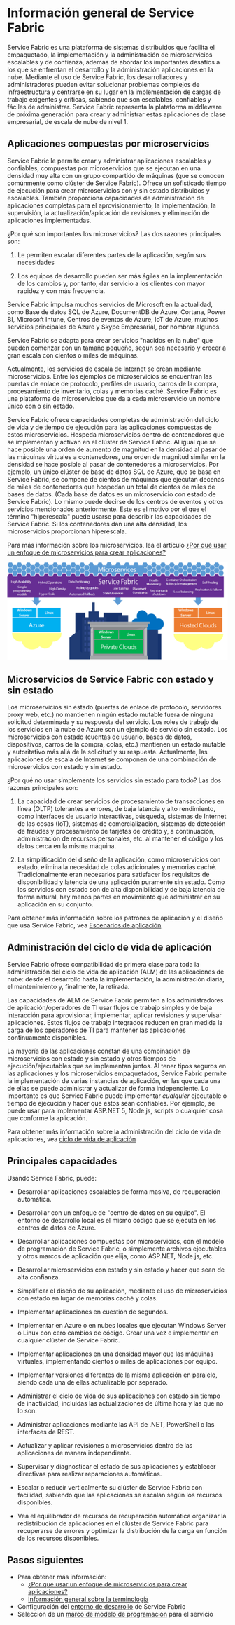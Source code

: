 <properties
   pageTitle="Información general de Service Fabric | Microsoft Azure"
   description="Información general de Service Fabric donde las aplicaciones se componen de muchos microservicios para ofrecer escala y resiliencia. Service Fabric es una plataforma de sistemas distribuidos que se usa para crear aplicaciones escalables, confiables y fáciles de administrar para la nube."
   services="service-fabric"
   documentationCenter=".net"
   authors="msfussell"
   manager="timlt"
   editor="masnider"/>

<tags
   ms.service="service-fabric"
   ms.devlang="dotnet"
   ms.topic="article"
   ms.tgt_pltfrm="NA"
   ms.workload="NA"
   ms.date="02/12/2016"
   ms.author="mfussell"/>

# Información general de Service Fabric
Service Fabric es una plataforma de sistemas distribuidos que facilita el empaquetado, la implementación y la administración de microservicios escalables y de confianza, además de abordar los importantes desafíos a los que se enfrentan el desarrollo y la administración aplicaciones en la nube. Mediante el uso de Service Fabric, los desarrolladores y administradores pueden evitar solucionar problemas complejos de infraestructura y centrarse en su lugar en la implementación de cargas de trabajo exigentes y críticas, sabiendo que son escalables, confiables y fáciles de administrar. Service Fabric representa la plataforma middleware de próxima generación para crear y administrar estas aplicaciones de clase empresarial, de escala de nube de nivel 1.

## Aplicaciones compuestas por microservicios
Service Fabric le permite crear y administrar aplicaciones escalables y confiables, compuestas por microservicios que se ejecutan en una densidad muy alta con un grupo compartido de máquinas (que se conocen comúnmente como clúster de Service Fabric). Ofrece un sofisticado tiempo de ejecución para crear microservicios con y sin estado distribuidos y escalables. También proporciona capacidades de administración de aplicaciones completas para el aprovisionamiento, la implementación, la supervisión, la actualización/aplicación de revisiones y eliminación de aplicaciones implementadas.

¿Por qué son importantes los microservicios? Las dos razones principales son:

1. Le permiten escalar diferentes partes de la aplicación, según sus necesidades

2. Los equipos de desarrollo pueden ser más ágiles en la implementación de los cambios y, por tanto, dar servicio a los clientes con mayor rapidez y con más frecuencia.

Service Fabric impulsa muchos servicios de Microsoft en la actualidad, como Base de datos SQL de Azure, DocumentDB de Azure, Cortana, Power BI, Microsoft Intune, Centros de eventos de Azure, IoT de Azure, muchos servicios principales de Azure y Skype Empresarial, por nombrar algunos.

Service Fabric se adapta para crear servicios "nacidos en la nube" que pueden comenzar con un tamaño pequeño, según sea necesario y crecer a gran escala con cientos o miles de máquinas.

Actualmente, los servicios de escala de Internet se crean mediante microservicios. Entre los ejemplos de microservicios se encuentran las puertas de enlace de protocolo, perfiles de usuario, carros de la compra, procesamiento de inventario, colas y memorias caché. Service Fabric es una plataforma de microservicios que da a cada microservicio un nombre único con o sin estado.

Service Fabric ofrece capacidades completas de administración del ciclo de vida y de tiempo de ejecución para las aplicaciones compuestas de estos microservicios. Hospeda microservicios dentro de contenedores que se implementan y activan en el clúster de Service Fabric. Al igual que se hace posible una orden de aumento de magnitud en la densidad al pasar de las máquinas virtuales a contenedores, una orden de magnitud similar en la densidad se hace posible al pasar de contenedores a microservicios. Por ejemplo, un único clúster de base de datos SQL de Azure, que se basa en Service Fabric, se compone de cientos de máquinas que ejecutan decenas de miles de contenedores que hospedan un total de cientos de miles de bases de datos. (Cada base de datos es un microservicio con estado de Service Fabric). Lo mismo puede decirse de los centros de eventos y otros servicios mencionados anteriormente. Este es el motivo por el que el término "hiperescala" puede usarse para describir las capacidades de Service Fabric. Si los contenedores dan una alta densidad, los microservicios proporcionan hiperescala.

Para más información sobre los microservicios, lea el artículo [¿Por qué usar un enfoque de microservicios para crear aplicaciones?](service-fabric-overview-microservices.md)

![Plataforma de Service Fabric][Image1]

## Microservicios de Service Fabric con estado y sin estado

Los microservicios sin estado (puertas de enlace de protocolo, servidores proxy web, etc.) no mantienen ningún estado mutable fuera de ninguna solicitud determinada y su respuesta del servicio. Los roles de trabajo de los servicios en la nube de Azure son un ejemplo de servicio sin estado. Los microservicios con estado (cuentas de usuario, bases de datos, dispositivos, carros de la compra, colas, etc.) mantienen un estado mutable y autoritativo más allá de la solicitud y su respuesta. Actualmente, las aplicaciones de escala de Internet se componen de una combinación de microservicios con estado y sin estado.

¿Por qué no usar simplemente los servicios sin estado para todo? Las dos razones principales son:

1. La capacidad de crear servicios de procesamiento de transacciones en línea (OLTP) tolerantes a errores, de baja latencia y alto rendimiento, como interfaces de usuario interactivas, búsqueda, sistemas de Internet de las cosas (IoT), sistemas de comercialización, sistemas de detección de fraudes y procesamiento de tarjetas de crédito y, a continuación, administración de recursos personales, etc. al mantener el código y los datos cerca en la misma máquina.

2. La simplificación del diseño de la aplicación, como microservicios con estado, elimina la necesidad de colas adicionales y memorias caché. Tradicionalmente eran necesarios para satisfacer los requisitos de disponibilidad y latencia de una aplicación puramente sin estado. Como los servicios con estado son de alta disponibilidad y de baja latencia de forma natural, hay menos partes en movimiento que administrar en su aplicación en su conjunto.

Para obtener más información sobre los patrones de aplicación y el diseño que usa Service Fabric, vea [Escenarios de aplicación](service-fabric-application-scenarios.md)

## Administración del ciclo de vida de aplicación
Service Fabric ofrece compatibilidad de primera clase para toda la administración del ciclo de vida de aplicación (ALM) de las aplicaciones de nube: desde el desarrollo hasta la implementación, la administración diaria, el mantenimiento y, finalmente, la retirada.

Las capacidades de ALM de Service Fabric permiten a los administradores de aplicación/operadores de TI usar flujos de trabajo simples y de baja interacción para aprovisionar, implementar, aplicar revisiones y supervisar aplicaciones. Estos flujos de trabajo integrados reducen en gran medida la carga de los operadores de TI para mantener las aplicaciones continuamente disponibles.

La mayoría de las aplicaciones constan de una combinación de microservicios con estado y sin estado y otros tiempos de ejecución/ejecutables que se implementan juntos. Al tener tipos seguros en las aplicaciones y los microservicios empaquetados, Service Fabric permite la implementación de varias instancias de aplicación, en las que cada una de ellas se puede administrar y actualizar de forma independiente. Lo importante es que Service Fabric puede implementar *cualquier* ejecutable o tiempo de ejecución y hacer que estos sean confiables. Por ejemplo, se puede usar para implementar ASP.NET 5, Node.js, scripts o cualquier cosa que conforme la aplicación.

Para obtener más información sobre la administración del ciclo de vida de aplicaciones, vea [ciclo de vida de aplicación](service-fabric-application-lifecycle.md)

## Principales capacidades
Usando Service Fabric, puede:

- Desarrollar aplicaciones escalables de forma masiva, de recuperación automática.

- Desarrollar con un enfoque de "centro de datos en su equipo". El entorno de desarrollo local es el mismo código que se ejecuta en los centros de datos de Azure.

- Desarrollar aplicaciones compuestas por microservicios, con el modelo de programación de Service Fabric, o simplemente archivos ejecutables y otros marcos de aplicación que elija, como ASP.NET, Node.js, etc.

- Desarrollar microservicios con estado y sin estado y hacer que sean de alta confianza.

- Simplificar el diseño de su aplicación, mediante el uso de microservicios con estado en lugar de memorias caché y colas.

- Implementar aplicaciones en cuestión de segundos.

- Implementar en Azure o en nubes locales que ejecutan Windows Server o Linux con cero cambios de código. Crear una vez e implementar en cualquier clúster de Service Fabric.

- Implementar aplicaciones en una densidad mayor que las máquinas virtuales, implementando cientos o miles de aplicaciones por equipo.

- Implementar versiones diferentes de la misma aplicación en paralelo, siendo cada una de ellas actualizable por separado.

- Administrar el ciclo de vida de sus aplicaciones con estado sin tiempo de inactividad, incluidas las actualizaciones de última hora y las que no lo son.

- Administrar aplicaciones mediante las API de .NET, PowerShell o las interfaces de REST.

- Actualizar y aplicar revisiones a microservicios dentro de las aplicaciones de manera independiente.

- Supervisar y diagnosticar el estado de sus aplicaciones y establecer directivas para realizar reparaciones automáticas.

- Escalar o reducir verticalmente su clúster de Service Fabric con facilidad, sabiendo que las aplicaciones se escalan según los recursos disponibles.

- Vea el equilibrador de recursos de recuperación automática organizar la redistribución de aplicaciones en el clúster de Service Fabric para recuperarse de errores y optimizar la distribución de la carga en función de los recursos disponibles.

<!--Every topic should have next steps and links to the next logical set of content to keep the customer engaged-->
## Pasos siguientes

* Para obtener más información:
	* [¿Por qué usar un enfoque de microservicios para crear aplicaciones?](service-fabric-overview-microservices.md)
	* [Información general sobre la terminología](service-fabric-technical-overview.md)
* Configuración del [entorno de desarrollo](service-fabric-get-started.md) de Service Fabric  
* Selección de un [marco de modelo de programación](service-fabric-choose-framework.md) para el servicio


[Image1]: media/service-fabric-overview/Service-Fabric-Overview.png

<!---HONumber=AcomDC_0224_2016-->